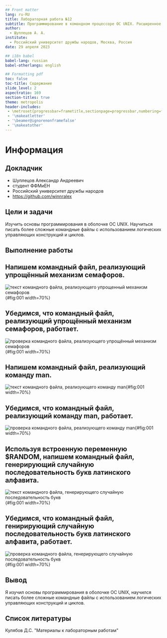 ```yaml
---
## Front matter
lang: ru-RU
title: Лабораторная работа №12
subtitle: Программирование в командном процессоре ОС UNIX. Расширенное программирование
author:
  - Шуплецов А. А.
institute:
  - Российский университет дружбы народов, Москва, Россия
date: 29 апреля 2023

## i18n babel
babel-lang: russian
babel-otherlangs: english

## Formatting pdf
toc: false
toc-title: Содержание
slide_level: 2
aspectratio: 169
section-titles: true
theme: metropolis
header-includes:
 - \metroset{progressbar=frametitle,sectionpage=progressbar,numbering=fraction}
 - '\makeatletter'
 - '\beamer@ignorenonframefalse'
 - '\makeatother'
---
```


# Информация

## Докладчик

  * Шуплецов Александр Андреевич
  * студент ФФМиЕН
  * Российский университет дружбы народов
  * https://github.com/winnralex

## Цели и задачи

Изучить основы программирования в оболочке ОС UNIX. Научиться писать более сложные командные файлы с использованием логических управляющих конструкций и циклов.

## Выполнение работы

## Напишем командный файл, реализующий упрощённый механизм семафоров.

![текст командного файла, реализующего упрощенный механизм семафоров](image/1.png){#fig:001 width=70%}

## Убедимся, что командный файл, реализующий упрощённый механизм семафоров, работает.

![проверка командного файла, реализующего упрощённый механизм семафоров](image/2.png){#fig:001 width=70%}

## Напишем командный файл, реализующий команду man.

![текст командного файла, реализующего команду man](image/3.png){#fig:001 width=70%}

## Убедимся, что командный файл, реализующий команду man, работает.

![проверка командного файла, реализующего команду man](image/4.png){#fig:001 width=70%}

## Используя встроенную переменную $RANDOM, напишем командный файл, генерирующий случайную последовательность букв латинского алфавита.

![текст командного файла, генерирующего случайную последовательность букв](image/5.png){#fig:001 width=70%}

## Убедимся, что командный файл, генирирующий случайную последовательность букв латинского алфавита, работает.

![проверка командного файла, генерирующего случайную последовательность букв](image/6.png){#fig:001 width=70%}

## Вывод

Я изучил основы программирования в оболочке ОС UNIX, научился писать более сложные командные файлы с использованием логических управляющих конструкций и циклов.

## Список литературы

Кулябов Д.С. "Материалы к лабораторным работам"
